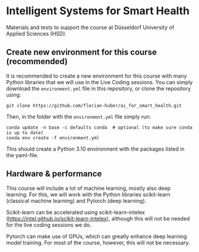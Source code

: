 # Intelligent Systems for Smart Health
Materials and tests to support the course at Düsseldorf University of Applied Sciences (HSD).


## Create new environment for this course (recommended)
It is recommended to create a new environment for this course with many Python libraries that we will use in the Live Coding sessions. You can simply download the `environment.yml` file in this repository, or clone the repository using:
```
git clone https://github.com/florian-huber/ai_for_smart_health.git
```
Then, in the folder with the `environment.yml` file simply run:
```
conda update -n base -c defaults conda  # optional (to make sure conda is up to date)
conda env create -f environment.yml
```
This should create a Python 3.10 environment with the packages listed in the yaml-file.

## Hardware & performance
This course will include a lot of machine learning, mostly also deep learning. For this, we will work with the Python libraries scikit-learn (classical machine learning) and Pytorch (deep learning).

Scikit-learn can be accelerated using scikit-learn-intelex (https://intel.github.io/scikit-learn-intelex), although this will not be needed for the live coding sessions we do.

Pytorch can make use of GPUs, which can greatly enhance deep learning model training. For most of the course, however, this will not be necessary.
